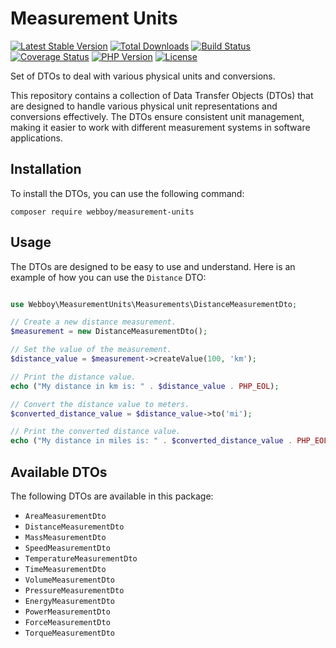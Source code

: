 # Measurement Units

[![Latest Stable Version](https://img.shields.io/packagist/v/webboy/measurement-units.svg)](https://packagist.org/packages/webboy/measurement-units)
[![Total Downloads](https://img.shields.io/packagist/dt/webboy/measurement-units.svg)](https://packagist.org/packages/webboy/measurement-units)
[![Build Status](https://github.com/webboy/measurement-units/actions/workflows/php.yml/badge.svg)](https://github.com/webboy/measurement-units/actions)
[![Coverage Status](https://coveralls.io/repos/github/webboy/measurement-units/badge.svg?branch=main)](https://coveralls.io/github/webboy/measurement-units?branch=main)
[![PHP Version](https://img.shields.io/packagist/php-v/webboy/measurement-units.svg)](https://packagist.org/packages/webboy/measurement-units)
[![License](https://img.shields.io/packagist/l/webboy/measurement-units.svg)](https://packagist.org/packages/webboy/measurement-units)

Set of DTOs to deal with various physical units and conversions.


This repository contains a collection of Data Transfer Objects (DTOs) that are designed to handle various physical unit
representations and conversions effectively. The DTOs ensure consistent unit management, making it easier to work with
different measurement systems in software applications.

## Installation

To install the DTOs, you can use the following command:

```shell
composer require webboy/measurement-units
```

## Usage

The DTOs are designed to be easy to use and understand. Here is an example of how you can use the `Distance` DTO:

```php

use Webboy\MeasurementUnits\Measurements\DistanceMeasurementDto;

// Create a new distance measurement.
$measurement = new DistanceMeasurementDto();

// Set the value of the measurement.
$distance_value = $measurement->createValue(100, 'km');

// Print the distance value.
echo ("My distance in km is: " . $distance_value . PHP_EOL);

// Convert the distance value to meters.
$converted_distance_value = $distance_value->to('mi');

// Print the converted distance value.
echo ("My distance in miles is: " . $converted_distance_value . PHP_EOL);
```    
   
## Available DTOs 

The following DTOs are available in this package:

- `AreaMeasurementDto`
- `DistanceMeasurementDto`
- `MassMeasurementDto`
- `SpeedMeasurementDto`
- `TemperatureMeasurementDto`
- `TimeMeasurementDto`
- `VolumeMeasurementDto`
- `PressureMeasurementDto`
- `EnergyMeasurementDto`
- `PowerMeasurementDto`
- `ForceMeasurementDto`
- `TorqueMeasurementDto`